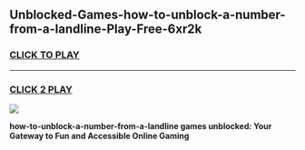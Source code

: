 
## Unblocked-Games-how-to-unblock-a-number-from-a-landline-Play-Free-6xr2k
<h3>
<a href="https://premium76.site?title=how-to-unblock-a-number-from-a-landline&ref=12A">CLICK TO PLAY</a></h3>
<hr>

<h3>
<a href="https://premium76.site?title=how-to-unblock-a-number-from-a-landline&ref=12A">CLICK 2 PLAY</a>
  
</h3>

<a href="https://premium76.site?title=how-to-unblock-a-number-from-a-landline&ref=12A"><img src="https://clearcache.store/games.png"></a>


**how-to-unblock-a-number-from-a-landline games unblocked: Your Gateway to Fun and Accessible Online Gaming**
